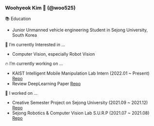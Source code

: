 ### Woohyeok Kim 👋 (@woo525)

<!--
**woo525/woo525** is a ✨ _special_ ✨ repository because its `README.md` (this file) appears on your GitHub profile.

Here are some ideas to get you started:

- 🔭 I’m currently working on ...
- 🌱 I’m currently learning ...
- 👯 I’m looking to collaborate on ...
- 🤔 I’m looking for help with ...
- 💬 Ask me about ...
- 📫 How to reach me: ...
- 😄 Pronouns: ...
- ⚡ Fun fact: ...
-->

📚 Education
- Junior Unmanned vehicle engineering Student in Sejong University, South Korea

🌱 I’m currently Interested in ...
- Computer Vision, especially Robot Vision

🔥 I’m currently working on ...
- KAIST Intelligent Mobile Manipulation Lab Intern (2022.01 ~ Present) [Repo]()
- Review DeepLearning Paper [Repo]()

🔭 I worked on ...
- Creative Semester Project on Sejong University (2021.09 ~ 2021.12) [Repo]()
- Sejong Robotics & Computer Vision Lab S.U.R.P (2021.07 ~ 2021.08) [Repo]()

